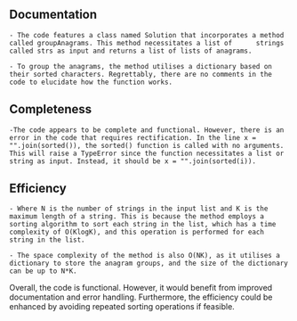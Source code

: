 ## Documentation
    - The code features a class named Solution that incorporates a method called groupAnagrams. This method necessitates a list of      strings called strs as input and returns a list of lists of anagrams.

    - To group the anagrams, the method utilises a dictionary based on their sorted characters. Regrettably, there are no comments in the code to elucidate how the function works.

## Completeness
    -The code appears to be complete and functional. However, there is an error in the code that requires rectification. In the line x = "".join(sorted()), the sorted() function is called with no arguments. This will raise a TypeError since the function necessitates a list or string as input. Instead, it should be x = "".join(sorted(i)).

## Efficiency
    - Where N is the number of strings in the input list and K is the maximum length of a string. This is because the method employs a sorting algorithm to sort each string in the list, which has a time complexity of O(KlogK), and this operation is performed for each string in the list.

    - The space complexity of the method is also O(NK), as it utilises a dictionary to store the anagram groups, and the size of the dictionary can be up to N*K.

Overall, the code is functional. However, it would benefit from improved documentation and error handling. Furthermore, the efficiency could be enhanced by avoiding repeated sorting operations if feasible.